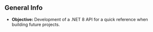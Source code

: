 ## General Info

- <b> Objective: </b> Development of a .NET 8 API for a quick reference when building future projects.
